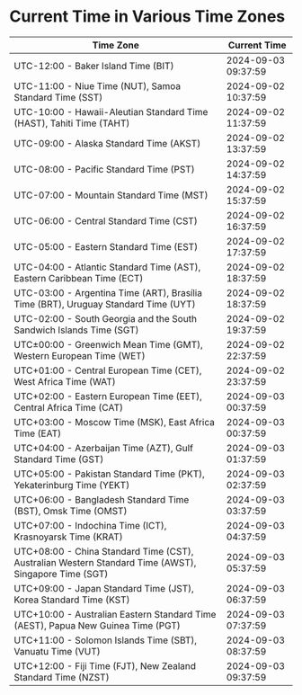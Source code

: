 # Current Time in Various Time Zones

| Time Zone | Current Time |
|-----------|--------------|
| UTC-12:00 - Baker Island Time (BIT) | 2024-09-03 09:37:59 |
| UTC-11:00 - Niue Time (NUT), Samoa Standard Time (SST) | 2024-09-02 10:37:59 |
| UTC-10:00 - Hawaii-Aleutian Standard Time (HAST), Tahiti Time (TAHT) | 2024-09-02 11:37:59 |
| UTC-09:00 - Alaska Standard Time (AKST) | 2024-09-02 13:37:59 |
| UTC-08:00 - Pacific Standard Time (PST) | 2024-09-02 14:37:59 |
| UTC-07:00 - Mountain Standard Time (MST) | 2024-09-02 15:37:59 |
| UTC-06:00 - Central Standard Time (CST) | 2024-09-02 16:37:59 |
| UTC-05:00 - Eastern Standard Time (EST) | 2024-09-02 17:37:59 |
| UTC-04:00 - Atlantic Standard Time (AST), Eastern Caribbean Time (ECT) | 2024-09-02 18:37:59 |
| UTC-03:00 - Argentina Time (ART), Brasília Time (BRT), Uruguay Standard Time (UYT) | 2024-09-02 18:37:59 |
| UTC-02:00 - South Georgia and the South Sandwich Islands Time (SGT) | 2024-09-02 19:37:59 |
| UTC±00:00 - Greenwich Mean Time (GMT), Western European Time (WET) | 2024-09-02 22:37:59 |
| UTC+01:00 - Central European Time (CET), West Africa Time (WAT) | 2024-09-02 23:37:59 |
| UTC+02:00 - Eastern European Time (EET), Central Africa Time (CAT) | 2024-09-03 00:37:59 |
| UTC+03:00 - Moscow Time (MSK), East Africa Time (EAT) | 2024-09-03 00:37:59 |
| UTC+04:00 - Azerbaijan Time (AZT), Gulf Standard Time (GST) | 2024-09-03 01:37:59 |
| UTC+05:00 - Pakistan Standard Time (PKT), Yekaterinburg Time (YEKT) | 2024-09-03 02:37:59 |
| UTC+06:00 - Bangladesh Standard Time (BST), Omsk Time (OMST) | 2024-09-03 03:37:59 |
| UTC+07:00 - Indochina Time (ICT), Krasnoyarsk Time (KRAT) | 2024-09-03 04:37:59 |
| UTC+08:00 - China Standard Time (CST), Australian Western Standard Time (AWST), Singapore Time (SGT) | 2024-09-03 05:37:59 |
| UTC+09:00 - Japan Standard Time (JST), Korea Standard Time (KST) | 2024-09-03 06:37:59 |
| UTC+10:00 - Australian Eastern Standard Time (AEST), Papua New Guinea Time (PGT) | 2024-09-03 07:37:59 |
| UTC+11:00 - Solomon Islands Time (SBT), Vanuatu Time (VUT) | 2024-09-03 08:37:59 |
| UTC+12:00 - Fiji Time (FJT), New Zealand Standard Time (NZST) | 2024-09-03 09:37:59 |
